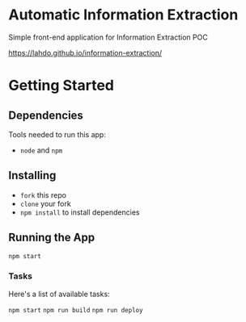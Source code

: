 # Automatic Information Extraction
Simple front-end application for Information Extraction POC

https://lahdo.github.io/information-extraction/

# Getting Started
## Dependencies
Tools needed to run this app:
* `node` and `npm`

## Installing
* `fork` this repo
* `clone` your fork
* `npm install` to install dependencies

## Running the App
`npm start`

### Tasks
Here's a list of available tasks:

`npm start`
`npm run build`
`npm run deploy`
